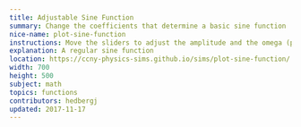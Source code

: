 ```yaml
---
title: Adjustable Sine Function
summary: Change the coefficients that determine a basic sine function
nice-name: plot-sine-function
instructions: Move the sliders to adjust the amplitude and the omega (period).
explanation: A regular sine function
location: https://ccny-physics-sims.github.io/sims/plot-sine-function/
width: 700
height: 500
subject: math
topics: functions
contributors: hedbergj
updated: 2017-11-17
---
```

